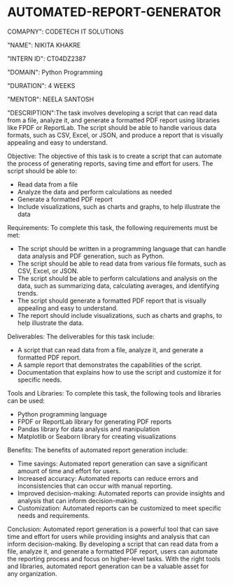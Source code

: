 # AUTOMATED-REPORT-GENERATOR

COMAPNY": CODETECH IT SOLUTIONS

"NAME": NIKITA KHAKRE

"INTERN ID": CT04DZ2387

"DOMAIN": Python Programming

"DURATION": 4 WEEKS

"MENTOR": NEELA SANTOSH

"DESCRIPTION":The task involves developing a script that can read data from a file, analyze it, and generate a formatted PDF report using libraries like FPDF or ReportLab. The script should be able to handle various data formats, such as CSV, Excel, or JSON, and produce a report that is visually appealing and easy to understand.

Objective:
The objective of this task is to create a script that can automate the process of generating reports, saving time and effort for users. The script should be able to:

- Read data from a file
- Analyze the data and perform calculations as needed
- Generate a formatted PDF report
- Include visualizations, such as charts and graphs, to help illustrate the data

Requirements:
To complete this task, the following requirements must be met:

- The script should be written in a programming language that can handle data analysis and PDF generation, such as Python.
- The script should be able to read data from various file formats, such as CSV, Excel, or JSON.
- The script should be able to perform calculations and analysis on the data, such as summarizing data, calculating averages, and identifying trends.
- The script should generate a formatted PDF report that is visually appealing and easy to understand.
- The report should include visualizations, such as charts and graphs, to help illustrate the data.

Deliverables:
The deliverables for this task include:

- A script that can read data from a file, analyze it, and generate a formatted PDF report.
- A sample report that demonstrates the capabilities of the script.
- Documentation that explains how to use the script and customize it for specific needs.

Tools and Libraries:
To complete this task, the following tools and libraries can be used:

- Python programming language
- FPDF or ReportLab library for generating PDF reports
- Pandas library for data analysis and manipulation
- Matplotlib or Seaborn library for creating visualizations

Benefits:
The benefits of automated report generation include:

- Time savings: Automated report generation can save a significant amount of time and effort for users.
- Increased accuracy: Automated reports can reduce errors and inconsistencies that can occur with manual reporting.
- Improved decision-making: Automated reports can provide insights and analysis that can inform decision-making.
- Customization: Automated reports can be customized to meet specific needs and requirements.

Conclusion:
Automated report generation is a powerful tool that can save time and effort for users while providing insights and analysis that can inform decision-making. By developing a script that can read data from a file, analyze it, and generate a formatted PDF report, users can automate the reporting process and focus on higher-level tasks. With the right tools and libraries, automated report generation can be a valuable asset for any organization.
